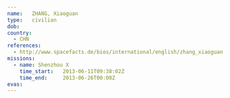 ```yaml
---
name:	ZHANG, Xiaoguan
type:	civilian
dob:	
country:
  - CHN
references:
  - http://www.spacefacts.de/bios/international/english/zhang_xiaoguan.htm
missions:
  - name: Shenzhou X
    time_start:   2013-06-11T09:38:02Z
    time_end:     2013-06-26T00:08Z
evas:
---
```

